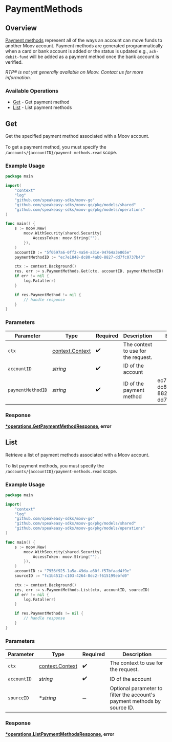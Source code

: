 # PaymentMethods

## Overview

[Payment methods](https://docs.moov.io/guides/money-movement/payment-methods/) represent all of the ways an account can move funds to another Moov account. Payment methods are generated programmatically when a card or bank account is added or the status is updated e.g., `ach-debit-fund` will be added as a payment method once the bank account is verified.

<em>RTP® is not yet generally available on Moov. Contact us for more information.</em>


### Available Operations

* [Get](#get) - Get payment method
* [List](#list) - List payment methods

## Get

Get the specified payment method associated with a Moov account. <br><br> To get a payment method, you must specify the `/accounts/{accountID}/payment-methods.read` scope.

### Example Usage

```go
package main

import(
	"context"
	"log"
	"github.com/speakeasy-sdks/moov-go"
	"github.com/speakeasy-sdks/moov-go/pkg/models/shared"
	"github.com/speakeasy-sdks/moov-go/pkg/models/operations"
)

func main() {
    s := moov.New(
        moov.WithSecurity(shared.Security{
            AccessToken: moov.String(""),
        }),
    )
    accountID := "5f0597a6-0ff2-4a54-a31e-94764a3e865e"
    paymentMethodID := "ec7e1848-dc80-4ab0-8827-dd7fc0737b43"

    ctx := context.Background()
    res, err := s.PaymentMethods.Get(ctx, accountID, paymentMethodID)
    if err != nil {
        log.Fatal(err)
    }

    if res.PaymentMethod != nil {
        // handle response
    }
}
```

### Parameters

| Parameter                                             | Type                                                  | Required                                              | Description                                           | Example                                               |
| ----------------------------------------------------- | ----------------------------------------------------- | ----------------------------------------------------- | ----------------------------------------------------- | ----------------------------------------------------- |
| `ctx`                                                 | [context.Context](https://pkg.go.dev/context#Context) | :heavy_check_mark:                                    | The context to use for the request.                   |                                                       |
| `accountID`                                           | *string*                                              | :heavy_check_mark:                                    | ID of the account                                     |                                                       |
| `paymentMethodID`                                     | *string*                                              | :heavy_check_mark:                                    | ID of the payment method                              | ec7e1848-dc80-4ab0-8827-dd7fc0737b43                  |


### Response

**[*operations.GetPaymentMethodResponse](../../models/operations/getpaymentmethodresponse.md), error**


## List

Retrieve a list of payment methods associated with a Moov account. <br><br> To list payment methods, you must specify the `/accounts/{accountID}/payment-methods.read` scope.

### Example Usage

```go
package main

import(
	"context"
	"log"
	"github.com/speakeasy-sdks/moov-go"
	"github.com/speakeasy-sdks/moov-go/pkg/models/shared"
	"github.com/speakeasy-sdks/moov-go/pkg/models/operations"
)

func main() {
    s := moov.New(
        moov.WithSecurity(shared.Security{
            AccessToken: moov.String(""),
        }),
    )
    accountID := "7956f925-1a5a-49da-a60f-f57bfaad4f9e"
    sourceID := "fc1b4512-c103-4264-8dc2-f615199ebfd0"

    ctx := context.Background()
    res, err := s.PaymentMethods.List(ctx, accountID, sourceID)
    if err != nil {
        log.Fatal(err)
    }

    if res.PaymentMethods != nil {
        // handle response
    }
}
```

### Parameters

| Parameter                                                                | Type                                                                     | Required                                                                 | Description                                                              |
| ------------------------------------------------------------------------ | ------------------------------------------------------------------------ | ------------------------------------------------------------------------ | ------------------------------------------------------------------------ |
| `ctx`                                                                    | [context.Context](https://pkg.go.dev/context#Context)                    | :heavy_check_mark:                                                       | The context to use for the request.                                      |
| `accountID`                                                              | *string*                                                                 | :heavy_check_mark:                                                       | ID of the account                                                        |
| `sourceID`                                                               | **string*                                                                | :heavy_minus_sign:                                                       | Optional parameter to filter the account's payment methods by source ID. |


### Response

**[*operations.ListPaymentMethodsResponse](../../models/operations/listpaymentmethodsresponse.md), error**

